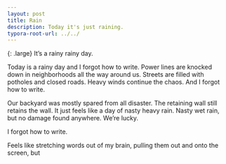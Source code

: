 ```yaml
---
layout: post
title: Rain
description: Today it's just raining.
typora-root-url: ../../
---
```

{: .large}
It’s a rainy rainy day.

Today is a rainy day and I forgot how to write. Power lines are knocked down in neighborhoods all the way around us. Streets are filled with potholes and closed roads. Heavy winds continue the chaos. And I forgot how to write. 

Our backyard was mostly spared from all disaster. The retaining wall still retains the wall. It just feels like a day of nasty heavy rain. Nasty wet rain, but no damage found anywhere. We’re lucky.

I forgot how to write. 

Feels like stretching words out of my brain, pulling them out and onto the screen, but 
